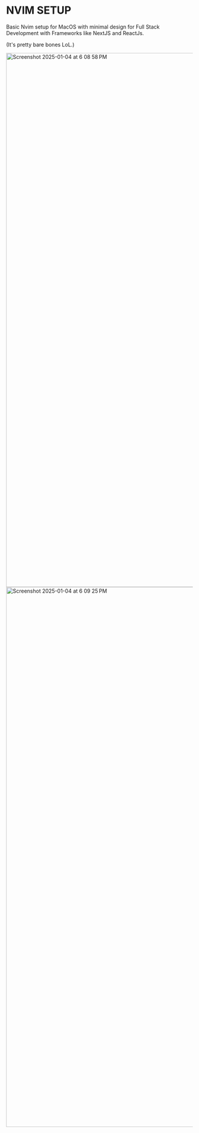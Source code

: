 # NVIM SETUP

Basic Nvim setup for MacOS with minimal design for Full Stack Development with Frameworks like NextJS and ReactJs.


(It's pretty bare bones LoL.)

<img width="1439" alt="Screenshot 2025-01-04 at 6 08 58 PM" src="https://github.com/user-attachments/assets/c0ed0da2-06d1-464c-abd6-ea9fd6235247" />
<img width="1455" alt="Screenshot 2025-01-04 at 6 09 25 PM" src="https://github.com/user-attachments/assets/5135497c-ce62-4069-90a6-b2da404bbc2c" />

